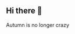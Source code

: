 ## Hi there 👋
Autumn is no longer crazy
<!--
**403-ko2/403-ko2** is a ✨ _special_ ✨ repository because its `README.md` (this file) appears on your GitHub profile.

Here are some ideas to get you started:

- 🔭 I’m currently working on Capstone
- 🌱 I’m currently learning Java+Pyhton and making a 2D RPG
- 👯 I’m looking to collaborate on AI Projects
- 🤔 I’m looking for help with Keyboard cleaning supplies
- 💬 Ask me about anything
- 📫 How to reach me: you dont
- 😄 Pronouns: what do you think
- ⚡ Fun fact: im pretty cool
-->
